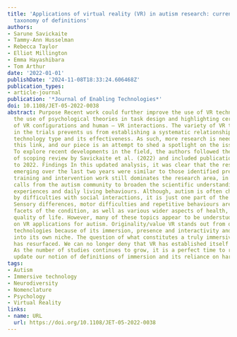 ```yaml
---
title: 'Applications of virtual reality (VR) in autism research: current trends and
  taxonomy of definitions'
authors:
- Sarune Savickaite
- Tammy-Ann Husselman
- Rebecca Taylor
- Elliot Millington
- Emma Hayashibara
- Tom Arthur
date: '2022-01-01'
publishDate: '2024-11-08T18:33:24.606468Z'
publication_types:
- article-journal
publication: '*Journal of Enabling Technologies*'
doi: 10.1108/JET-05-2022-0038
abstract: Purpose Recent work could further improve the use of VR technology by advocating
  the use of psychological theories in task design and highlighting certain properties
  of VR configurations and human – VR interactions. The variety of VR technology used
  in the trials prevents us from establishing a systematic relationship between the
  technology type and its effectiveness. As such, more research is needed to study
  this link, and our piece is an attempt to shed a spotlight on the issue. Design/methodology/approach
  To explore recent developments in the field, the authors followed the procedures
  of scoping review by Savickaite et al. (2022) and included publications from 2021
  to 2022. Findings In this updated analysis, it was clear that the research themes
  emerging over the last two years were similar to those identified previously. Social
  training and intervention work still dominates the research area, in spite of recent
  calls from the autism community to broaden the scientific understanding of neurodivergent
  experiences and daily living behaviours. Although, autism is often characterised
  by difficulties with social interactions, it is just one part of the presentation.
  Sensory differences, motor difficulties and repetitive behaviours are also important
  facets of the condition, as well as various wider aspects of health, wellbeing and
  quality of life. However, many of these topics appear to be understudied in research
  on VR applications for autism. Originality/value VR stands out from other representational
  technologies because of its immersion, presence and interactivity and has grown
  into its own niche. The question of what constitutes a truly immersive experience
  has resurfaced. We can no longer deny that VR has established itself in autism research.
  As the number of studies continues to grow, it is a perfect time to reconsider and
  update our notion of definitions of immersion and its reliance on hardware.
tags:
- Autism
- Immersive technology
- Neurodiversity
- Nomenclature
- Psychology
- Virtual Reality
links:
- name: URL
  url: https://doi.org/10.1108/JET-05-2022-0038
---
```

